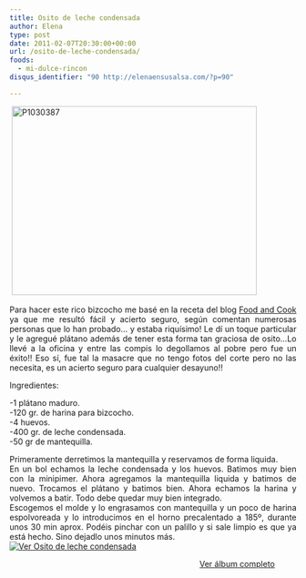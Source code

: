 ```yaml
---
title: Osito de leche condensada
author: Elena
type: post
date: 2011-02-07T20:30:00+00:00
url: /osito-de-leche-condensada/
foods:
  - mi-dulce-rincon
disqus_identifier: "90 http://elenaensusalsa.com/?p=90"

---
```

&nbsp;[<img alt="P1030387" border="0" height="332" src="http://elenaensusalsa.com/wp-content/uploads/2011/02/P1030387_thumb-5B8-5D.jpg" style="border-bottom: 0px; border-left: 0px; border-right: 0px; border-top: 0px; display: inline;" title="P1030387" width="430" />][1]

<div style="text-align: justify;">
  Para hacer este rico bizcocho me basé en la receta del blog <a href="http://www.foodandcook.net/">Food and Cook</a> ya que me resultó fácil y acierto seguro, según comentan numerosas personas que lo han probado… y estaba riquísimo! Le dí un toque particular y le agregué plátano además de tener esta forma tan graciosa de osito…Lo llevé a la oficina y entre las compis lo degollamos al pobre pero fue un éxito!! Eso sí, fue tal la masacre que no tengo fotos del corte pero no las necesita, es un acierto seguro para cualquier desayuno!!
</div>

Ingredientes:

-1 plátano maduro.  
-120 gr. de harina para bizcocho.  
-4 huevos.  
-400 gr. de leche condensada.  
-50 gr de mantequilla.

<div style="text-align: justify;">
  Primeramente derretimos la mantequilla y reservamos de forma liquida.
</div>

<div style="text-align: justify;">
  En un bol echamos la leche condensada y los huevos. Batimos muy bien con la minipimer. Ahora agregamos la mantequilla liquida y batimos de nuevo. Trocamos el plátano y batimos bien. Ahora echamos la harina y volvemos a batir. Todo debe quedar muy bien integrado.
</div>

<div style="text-align: justify;">
  Escogemos el molde y lo engrasamos con mantequilla y un poco de harina espolvoreada y lo introducimos en el horno precalentado a 185º, durante unos 30 min aprox. Podéis pinchar con un palillo y si sale limpio es que ya está hecho. Sino dejadlo unos minutos más.
</div>



<div style="display: inline; float: none; margin: 0px; padding-bottom: 0px; padding-left: 0px; padding-right: 0px; padding-top: 0px;">
  <a href="http://cid-a5354edc4ebfa1ec.skydrive.live.com/redir.aspx?page=browse&resid=A5354EDC4EBFA1EC!820&type=5" style="border-bottom: 0px; border-left: 0px; border-right: 0px; border-top: 0px;"><img alt="Ver Osito de leche condensada" src="http://elenaensusalsa.com/wp-content/uploads/2011/02/InlineRepresentation119e052b-201d-4584-b5d3-a3f735f5458d-5B7-5D.jpg" style="border-bottom: 0px; border-left: 0px; border-right: 0px; border-top: 0px;" /></a></p> 
  
  <div style="text-align: right; width: 466px;">
    <a href="http://cid-a5354edc4ebfa1ec.skydrive.live.com/redir.aspx?page=browse&resid=A5354EDC4EBFA1EC!820&type=5">Ver álbum completo</a>
  </div>
</div>

 [1]: http://elenaensusalsa.com/wp-content/uploads/2011/02/P1030387_thumb-5B8-5D.jpg
